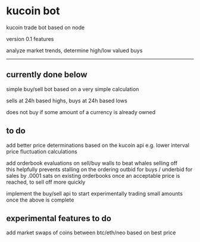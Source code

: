# kucoin bot
kucoin trade bot based on node

version 0.1 features

analyze market trends, determine high/low valued buys
***

currently done below
-----
simple buy/sell bot based on a very simple calculation

sells at 24h based highs, buys at 24h based lows

does not buy if some amount of a currency is already owned

to do
-----
add better price determinations based on the kucoin api
e.g. lower interval price fluctuation calculations

add orderbook evaluations on sell/buy walls to beat whales selling off</br>
this helpfully prevents stalling on the ordering
outbid for buys / underbid for sales by .0001 sats on existing orderbooks once an acceptable price is reached, to sell off more quickly

implement the buy/sell api to start experimentally trading small amounts once the above is complete

experimental features to do
-----
add market swaps of coins between btc/eth/neo based on best price
